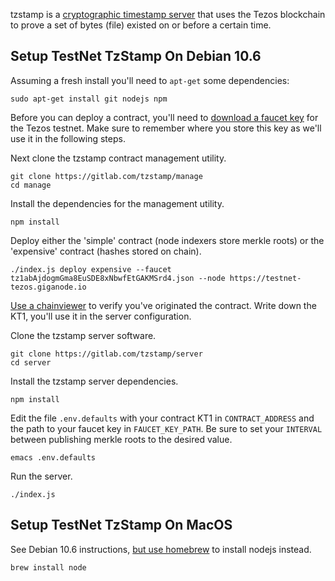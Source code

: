tzstamp is a [cryptographic timestamp server](https://www.gwern.net/Timestamping)
that uses the Tezos blockchain to prove a set of bytes (file) existed on or
before a certain time.

## Setup TestNet TzStamp On Debian 10.6

Assuming a fresh install you'll need to `apt-get` some dependencies:

    sudo apt-get install git nodejs npm

Before you can deploy a contract, you'll need to [download a faucet
key](https://faucet.tzalpha.net/) for the Tezos testnet. Make sure to remember
where you store this key as we'll use it in the following steps.

Next clone the tzstamp contract management utility.

    git clone https://gitlab.com/tzstamp/manage
    cd manage

Install the dependencies for the management utility.

    npm install

Deploy either the 'simple' contract (node indexers store merkle roots) or the
'expensive' contract (hashes stored on chain).

    ./index.js deploy expensive --faucet tz1abAjdogmGma8EuSDE8xNbwfEtGAKMSrd4.json --node https://testnet-tezos.giganode.io

[Use a chainviewer](https://better-call.dev/) to verify you've originated the
contract. Write down the KT1, you'll use it in the server configuration.

Clone the tzstamp server software.

    git clone https://gitlab.com/tzstamp/server
    cd server

Install the tzstamp server dependencies.

    npm install

Edit the file `.env.defaults` with your contract KT1 in `CONTRACT_ADDRESS` and
the path to your faucet key in `FAUCET_KEY_PATH`. Be sure to set your `INTERVAL`
between publishing merkle roots to the desired value.

    emacs .env.defaults

Run the server.

    ./index.js

## Setup TestNet TzStamp On MacOS

See Debian 10.6 instructions, [but use homebrew](https://brew.sh/) to install nodejs instead.

    brew install node

